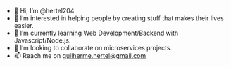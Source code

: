 - 👋 Hi, I’m @hertel204
- 👀 I’m interested in helping people by creating stuff that makes their lives easier.
- 🌱 I’m currently learning Web Development/Backend with Javascript/Node.js.
- 💞️ I’m looking to collaborate on microservices projects.
- 📫 Reach me on guilherme.hertel@gmail.com

<!---
hertel204/hertel204 is a ✨ special ✨ repository because its `README.md` (this file) appears on your GitHub profile.
You can click the Preview link to take a look at your changes.
--->
